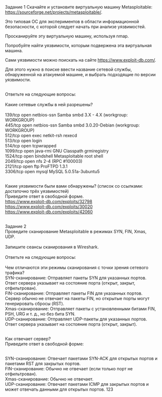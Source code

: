 Задание 1
Скачайте и установите виртуальную машину Metasploitable: https://sourceforge.net/projects/metasploitable/.

Это типовая ОС для экспериментов в области информационной безопасности, с которой следует начать при анализе уязвимостей.

Просканируйте эту виртуальную машину, используя nmap.

Попробуйте найти уязвимости, которым подвержена эта виртуальная машина.

Сами уязвимости можно поискать на сайте https://www.exploit-db.com/.

Для этого нужно в поиске ввести название сетевой службы, обнаруженной на атакуемой машине, и выбрать подходящие по версии уязвимости.

<br>Ответьте на следующие вопросы:
<br>
<br>Какие сетевые службы в ней разрешены?
<br>
<br>139/tcp  open  netbios-ssn Samba smbd 3.X - 4.X (workgroup: WORKGROUP)
<br>445/tcp  open  netbios-ssn Samba smbd 3.0.20-Debian (workgroup: WORKGROUP)
<br>512/tcp  open  exec        netkit-rsh rexecd
<br>513/tcp  open  login
<br>514/tcp  open  tcpwrapped
<br>1099/tcp open  java-rmi    GNU Classpath grmiregistry
<br>1524/tcp open  bindshell   Metasploitable root shell
<br>2049/tcp open  nfs         2-4 (RPC #100003)
<br>2121/tcp open  ftp         ProFTPD 1.3.1
<br>3306/tcp open  mysql       MySQL 5.0.51a-3ubuntu5

<br>Какие уязвимости были вами обнаружены? (список со ссылками: достаточно трёх уязвимостей)
<br>Приведите ответ в свободной форме.
<br>https://www.exploit-db.com/exploits/32798
<br>https://www.exploit-db.com/exploits/30020
<br>https://www.exploit-db.com/exploits/42060

<br>Задание 2
<br>Проведите сканирование Metasploitable в режимах SYN, FIN, Xmas, UDP.
<br>
<br>Запишите сеансы сканирования в Wireshark.
<br>
<br>Ответьте на следующие вопросы:
<br>
<br>Чем отличаются эти режимы сканирования с точки зрения сетевого трафика?
 <br>SYN-сканирование: Отправляет пакеты SYN для указанных портов. Ответ сервера указывает на состояние порта (открыт, закрыт, отфильтрован).
 <br>FIN-сканирование: Отправляет пакеты FIN для указанных портов. Сервер обычно не отвечает на пакеты FIN, но открытые порты могут генерировать сбросы (RST).
 <br>Xmas-сканирование: Отправляет пакеты с установленными битами FIN, PSH, URG и т. д., но без бита SYN.
 <br>UDP-сканирование: Отправляет UDP-пакеты для указанных портов. Ответ сервера указывает на состояние порта (открыт, закрыт).

<br>Как отвечает сервер?
<br>Приведите ответ в свободной форме: 
 
 <br>SYN-сканирование: Отвечает пакетами SYN-ACK для открытых портов и пакетами RST для закрытых портов.
 <br>FIN-сканирование: Обычно не отвечает (если только порт не отфильтрован).
 <br>Xmas-сканирование: Обычно не отвечает.
 <br>UDP-сканирование: Отвечает пакетами ICMP для закрытых портов и может отвечать данными для открытых портов.
123


